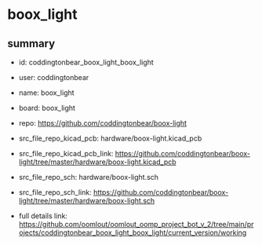 # boox_light
 
## summary 
* id: coddingtonbear_boox_light_boox_light
* user: coddingtonbear
* name: boox_light
* board: boox_light
* repo: https://github.com/coddingtonbear/boox-light
* src_file_repo_kicad_pcb: hardware/boox-light.kicad_pcb
* src_file_repo_kicad_pcb_link: https://github.com/coddingtonbear/boox-light/tree/master/hardware/boox-light.kicad_pcb


* src_file_repo_sch: hardware/boox-light.sch
* src_file_repo_sch_link: https://github.com/coddingtonbear/boox-light/tree/master/hardware/boox-light.sch
* full details link: https://github.com/oomlout/oomlout_oomp_project_bot_v_2/tree/main/projects/coddingtonbear_boox_light_boox_light/current_version/working  






